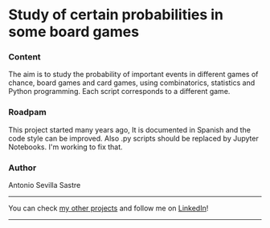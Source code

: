 # Study of certain probabilities in some board games

### Content
The aim is to study the probability of important events in different games of chance, board games and card games, using combinatorics, statistics and Python programming. Each script corresponds to a different game.

### Roadpam
This project started many years ago, It is documented in Spanish and the code style can be improved. Also .py scripts should be replaced by Jupyter Notebooks. I'm working to fix that.

### Author
Antonio Sevilla Sastre

-----------------------------------------------------------------------------

You can check [my other projects](https://github.com/asevillasastre?tab=repositories) and follow me on [LinkedIn](https://www.linkedin.com/in/asevillasastre/)!

-----------------------------------------------------------------------------

